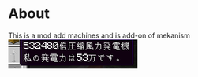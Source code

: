 # About
This is a mod add machines and is add-on of mekanism
![wind_compressed](readme-images/Wind_gen_x532480.png)
